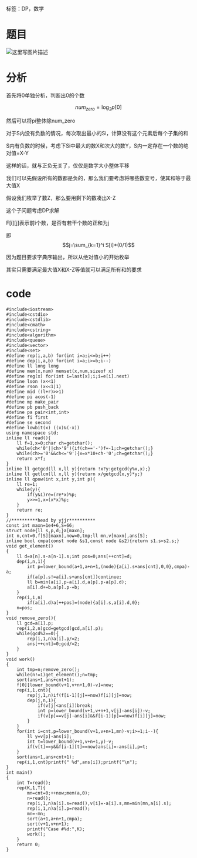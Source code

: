 ﻿---
subtitle: "反向背包DP"
tags: 
 - DP-背包
 - 数论-杂题
grammar_cjkRuby: true
catalog: true
layout:  post
header-img: "img/header/P29.jpg"
preview-img: "/img/preview/P29.jpg"
---
标签：DP，数学

# 题目

![这里写图片描述](//img-blog.csdn.net/20180313204420625?watermark/2/text/Ly9ibG9nLmNzZG4ubmV0L3F3ZXJ0eTExMjU=/font/5a6L5L2T/fontsize/400/fill/I0JBQkFCMA==/dissolve/70)

# 分析

首先将0单独分析，判断出0的个数

$$num_{zero}=\log_{2} p[0]$$

然后可以将pi整体除num_zero

对于S内没有负数的情况，每次取出最小的Si，计算没有这个元素后每个子集的和

S内有负数的时候，考虑下Si中最大的数X和次大的数Y，S内一定存在一个数的绝对值=X-Y

这样的话，就与正负无关了，仅仅是数字大小整体平移

我们可以先假设所有的数都是负的，那么我们要考虑将哪些数变号，使其和等于最大值X

假设我们枚举了数Z，那么要用剩下的数凑出X-Z

这个子问题考虑DP求解

F[i][j]表示前i个数，是否有若干个数的正和为j

即$$j=\sum_{k=1}^i S[i]*(0/1)$$

因为题目要求字典序输出，所以从绝对值小的开始枚举

其实只需要满足最大值X和X-Z等值就可以满足所有和的要求

# code
```
#include<iostream>
#include<cstdio>
#include<cstdlib>
#include<cmath>
#include<cstring>
#include<algorithm>
#include<queue>
#include<vector>
#include<set>
#define rep(i,a,b) for(int i=a;i<=b;i++)
#define dep(i,a,b) for(int i=a;i>=b;i--)
#define ll long long
#define mem(x,num) memset(x,num,sizeof x)
#define reg(x) for(int i=last[x];i;i=e[i].next)
#define lson (x<<1)
#define rson (x<<1|1)
#define mid ((l+r)>>1)
#define pi acos(-1)
#define mp make_pair
#define pb push_back
#define pa pair<int,int>
#define fi first
#define se second
#define lowbit(x) ((x)&(-x))
using namespace std;
inline ll read(){
	ll f=1,x=0;char ch=getchar();
	while(ch<'0'||ch>'9'){if(ch=='-')f=-1;ch=getchar();}
	while(ch>='0'&&ch<='9'){x=x*10+ch-'0';ch=getchar();}
	return x*f;
}
inline ll getgcd(ll x,ll y){return !x?y:getgcd(y%x,x);}
inline ll getlcm(ll x,ll y){return x/getgcd(x,y)*y;}
inline ll qpow(int x,int y,int p){
	ll re=1;
	while(y){
	   	if(y&1)re=(re*x)%p;
		y>>=1,x=(x*x)%p;
	}
	return re;
}
//**********head by yjjr**********
const int maxn=1e4+6,S=66;
struct node{ll s,p,d;}a[maxn];
int n,cnt=0,f[S][maxn],now=0,tmp;ll mn,v[maxn],ans[S];
inline bool cmpa(const node &s1,const node &s2){return s1.s<s2.s;}
void get_element()
{
	ll d=a[n].s-a[n-1].s;int pos=0;ans[++cnt]=d;
	dep(i,n,1){
		int p=lower_bound(a+1,a+n+1,(node){a[i].s+ans[cnt],0,0},cmpa)-a;
		if(a[p].s!=a[i].s+ans[cnt])continue;
		ll b=min(a[i].p-a[i].d,a[p].p-a[p].d);
		a[i].d+=b,a[p].p-=b;
	}
	rep(i,1,n)
		if(a[i].d)a[++pos]=(node){a[i].s,a[i].d,0};
	n=pos;
}
void remove_zero(){
	ll gcd=a[1].p;
	rep(i,2,n)gcd=getgcd(gcd,a[i].p);
	while(gcd%2==0){
		rep(i,1,n)a[i].p/=2;
		ans[++cnt]=0;gcd/=2;
	}
}
void work()
{
	int tmp=n;remove_zero();
	while(n!=1)get_element();n=tmp;
	sort(ans+1,ans+cnt+1);
	f[0][lower_bound(v+1,v+n+1,0)-v]=now;
	rep(i,1,cnt){
		rep(j,1,n)if(f[i-1][j]==now)f[i][j]=now;
		dep(j,n,1){
			if(v[j]<ans[i])break; 
			int p=lower_bound(v+1,v+n+1,v[j]-ans[i])-v;
			if(v[p]==v[j]-ans[i]&&f[i-1][p]==now)f[i][j]=now;
		}
	}
	for(int i=cnt,p=lower_bound(v+1,v+n+1,mn)-v;i>=1;i--){
		ll y=v[p]-ans[i];
		int t=lower_bound(v+1,v+n+1,y)-v;
		if(v[t]==y&&f[i-1][t]==now)ans[i]=-ans[i],p=t;
	}
	sort(ans+1,ans+cnt+1);
	rep(i,1,cnt)printf(" %d",ans[i]);printf("\n");
}
int main()
{
	int T=read();
	rep(K,1,T){
		mn=cnt=0;++now;mem(a,0);
		n=read();
		rep(i,1,n)a[i].s=read(),v[i]=-a[i].s,mn=min(mn,a[i].s);
		rep(i,1,n)a[i].p=read();
		mn=-mn;
		sort(a+1,a+n+1,cmpa);
		sort(v+1,v+n+1);
		printf("Case #%d:",K);
		work();
	}
	return 0;
}
```